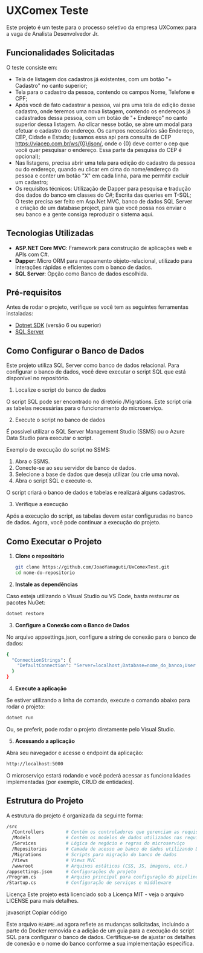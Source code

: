# UXComex Teste

Este projeto é um teste para o processo seletivo da empresa UXComex para a vaga de Analista Desenvolvedor Jr.

## Funcionalidades Solicitadas

O teste consiste em:

- Tela de listagem dos cadastros já existentes, com um botão "+ Cadastro" no canto superior;
- Tela para o cadastro da pessoa, contendo os campos Nome, Telefone e CPF;
- Após você de fato cadastrar a pessoa, vai pra uma tela de edição desse cadastro, onde teremos uma nova listagem, contendo os endereços já cadastrados dessa pessoa, com um botão de "+ Endereço" no canto superior dessa listagem. Ao clicar nesse botão, se abre um modal para efetuar o cadastro do endereço. Os campos necessários são Endereço, CEP, Cidade e Estado; (usamos essa api para consulta de CEP https://viacep.com.br/ws/{0}/json/, onde o {0} deve conter o cep que você quer pesquisar o endereço. Essa parte da pesquisa do CEP é opcional);
- Nas listagens, precisa abrir uma tela para edição do cadastro da pessoa ou do endereço, quando eu clicar em cima do nome/endereço da pessoa e conter um botão "X" em cada linha, para me permitir excluir um cadastro;
- Os requisitos técnicos: Utilização de Dapper para pesquisa e tradução dos dados do banco em classes do C#; Escrita das queries em T-SQL; O teste precisa ser feito em Asp.Net MVC, banco de dados SQL Server e criação de um database project, para que você possa nos enviar o seu banco e a gente consiga reproduzir o sistema aqui.

## Tecnologias Utilizadas

- **ASP.NET Core MVC**: Framework para construção de aplicações web e APIs com C#.
- **Dapper**: Micro ORM para mapeamento objeto-relacional, utilizado para interações rápidas e eficientes com o banco de dados.
- **SQL Server**: Opção como Banco de dados escolhida.

## Pré-requisitos

Antes de rodar o projeto, verifique se você tem as seguintes ferramentas instaladas:

- [Dotnet SDK](https://dotnet.microsoft.com/download) (versão 6 ou superior)
- [SQL Server](https://www.microsoft.com/pt-br/sql-server/sql-server-downloads) 

## Como Configurar o Banco de Dados

Este projeto utiliza SQL Server como banco de dados relacional. Para configurar o banco de dados, você deve executar o script SQL que está disponível no repositório.

1. Localize o script do banco de dados

O script SQL pode ser encontrado no diretório /Migrations. Este script cria as tabelas necessárias para o funcionamento do microserviço.

2. Execute o script no banco de dados

É possivel utilizar o SQL Server Management Studio (SSMS) ou o Azure Data Studio para executar o script.

Exemplo de execução do script no SSMS:

 1. Abra o SSMS.
 2. Conecte-se ao seu servidor de banco de dados.
 3. Selecione a base de dados que deseja utilizar (ou crie uma nova).
 4. Abra o script SQL e execute-o.
    
O script criará o banco de dados e tabelas e realizará alguns cadastros.

3. Verifique a execução

Após a execução do script, as tabelas devem estar configuradas no banco de dados. Agora, você pode continuar a execução do projeto.

## Como Executar o Projeto

1. **Clone o repositório**

   ```bash
   git clone https://github.com/JoaoYamaguti/UxComexTest.git
   cd nome-do-repositorio
   ```
2. **Instale as dependências**

Caso esteja utilizando o Visual Studio ou VS Code, basta restaurar os pacotes NuGet:

```bash
dotnet restore
```

3. **Configure a Conexão com o Banco de Dados**

No arquivo appsettings.json, configure a string de conexão para o banco de dados:

```bash
{
  "ConnectionStrings": {
    "DefaultConnection": "Server=localhost;Database=nome_do_banco;User Id=usuario;Password=senha;"
  }
}
```

4. **Execute a aplicação**

Se estiver utilizando a linha de comando, execute o comando abaixo para rodar o projeto:

```bash
dotnet run
```

Ou, se preferir, pode rodar o projeto diretamente pelo Visual Studio.

5. **Acessando a aplicação**

Abra seu navegador e acesse o endpoint da aplicação:

```bash
http://localhost:5000
```

O microserviço estará rodando e você poderá acessar as funcionalidades implementadas (por exemplo, CRUD de entidades).

## Estrutura do Projeto
A estrutura do projeto é organizada da seguinte forma:

```bash
/src
  /Controllers        # Contém os controladores que gerenciam as requisições HTTP
  /Models             # Contém os modelos de dados utilizados nas requisições e respostas
  /Services           # Lógica de negócio e regras do microserviço
  /Repositories       # Camada de acesso ao banco de dados utilizando Dapper
  /Migrations         # Scripts para migração do banco de dados
  /Views              # Views MVC
  /wwwroot            # Arquivos estáticos (CSS, JS, imagens, etc.)
/appsettings.json     # Configurações do projeto
/Program.cs           # Arquivo principal para configuração do pipeline da aplicação
/Startup.cs           # Configuração de serviços e middleware
```

Licença
Este projeto está licenciado sob a Licença MIT - veja o arquivo LICENSE para mais detalhes.

javascript
Copiar código

Este arquivo `README.md` agora reflete as mudanças solicitadas, incluindo a parte do Docker removida e a adição de um guia para a execução do script SQL para configurar o banco de dados. Certifique-se de ajustar os detalhes de conexão e o nome do banco conforme a sua implementação específica.
